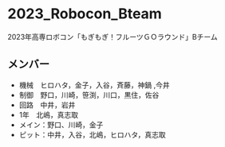# 2023_Robocon_Bteam
2023年高専ロボコン「もぎもぎ！フルーツＧＯラウンド」Bチーム
## メンバー
*  機械　ヒロハタ，金子，入谷，斉藤，神鍋 ,今井
*  制御　野口，川崎，笹渕，川口，黒住，佐谷  
*  回路　中井，岩井　
*  1年　北嶋，真志取  
* メイン：野口、川崎，金子
* ピット：中井，入谷，北嶋，ヒロハタ，真志取
